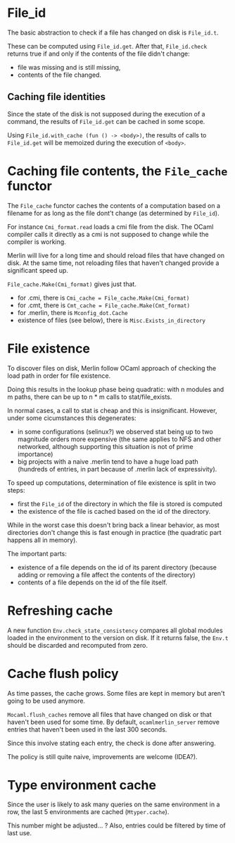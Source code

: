 # File\_id

The basic abstraction to check if a file has changed on disk is `File_id.t`.

These can be computed using `File_id.get`.  After that, `File_id.check` returns
true if and only if the contents of the file didn't change:
- file was missing and is still missing,
- contents of the file changed.

## Caching file identities

Since the state of the disk is not supposed during the execution of a command,
the results of `File_id.get` can be cached in some scope.

Using `File_id.with_cache (fun () -> <body>)`, the results of calls to
`File_id.get` will be memoized during the execution of `<body>`.

# Caching file contents, the `File_cache` functor

The `File_cache` functor caches the contents of a computation based on a
filename for as long as the file dont't change (as determined by `File_id`).

For instance `Cmi_format.read` loads a cmi file from the disk. The OCaml
compiler calls it directly as a cmi is not supposed to change while the
compiler is working.

Merlin will live for a long time and should reload files that have changed on
disk. At the same time, not reloading files that haven't changed provide a
significant speed up.

`File_cache.Make(Cmi_format)` gives just that.

- for .cmi, there is `Cmi_cache = File_cache.Make(Cmi_format)`
- for .cmt, there is `Cmt_cache = File_cache.Make(Cmt_format)`
- for .merlin, there is `Mconfig_dot.Cache`
- existence of files (see below), there is `Misc.Exists_in_directory`

# File existence

To discover files on disk, Merlin follow OCaml approach of checking the load
path in order for file existence.

Doing this results in the lookup phase being quadratic: with n modules and m
paths, there can be up to n * m calls to stat/file\_exists.

In normal cases, a call to stat is cheap and this is insignificant. However,
under some cicumstances this degenerates:
- in some configurations (selinux?) we observed stat being up to two magnitude
  orders more expensive (the same applies to NFS and other networked, although
  supporting this situation is not of prime importance)
- big projects with a naive .merlin tend to have a huge load path (hundreds of
  entries, in part because of .merlin lack of expressivity).

To speed up computations, determination of file existence is split in two steps:
- first the `File_id` of the directory in which the file is stored is computed
- the existence of the file is cached based on the id of the directory.

While in the worst case this doesn't bring back a linear behavior, as most
directories don't change this is fast enough in practice (the quadratic part
happens all in memory).

The important parts:
- existence of a file depends on the id of its parent directory (because adding
  or removing a file affect the contents of the directory)
- contents of a file depends on the id of the file itself.

# Refreshing cache

A new function `Env.check_state_consistency` compares all global modules loaded
in the environment to the version on disk.  If it returns false, the `Env.t`
should be discarded and recomputed from zero.

# Cache flush policy

As time passes, the cache grows. Some files are kept in memory but aren't going
to be used anymore.

`Mocaml.flush_caches` remove all files that have changed on disk or that
haven't been used for some time.  By default, `ocamlmerlin_server` remove
entries that haven't been used in the last 300 seconds.

Since this involve stating each entry, the check is done after answering.

The policy is still quite naive, improvements are welcome (IDEA?).

# Type environment cache

Since the user is likely to ask many queries on the same environment in a row,
the last 5 environments are cached (`Mtyper.cache`).

This number might be adjusted... ? Also, entries could be filtered by time of
last use.
